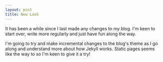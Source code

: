 ```yaml
---
layout: post
title: New Look
---
```

It has been a while since I last made any changes to my blog. I'm keen to start over, write more regularly and just have fun along the way.

I'm going to try and make incremental changes to the blog's theme as I go along and understand more about how Jekyll works. Static pages seems like the way to so I'm keen to give it a try!

